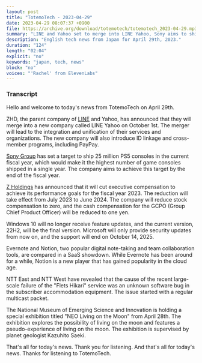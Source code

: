 ```yaml
---
layout: post
title: "TotemoTech - 2023-04-29"
date: 2023-04-29 08:07:37 +0900
file: https://archive.org/download/totemotech/totemotech_2023-04-29.mp3
summary: "LINE and Yahoo set to merge into LINE Yahoo, Sony aims to ship 25 million PS5s, Z Holdings to cut exec compensation, & more…"
description: "English tech news from Japan for April 29th, 2023."
duration: "124"
length: "02:04"
explicit: "no"
keywords: "japan, tech, news"
block: "no"
voices: "'Rachel' from ElevenLabs"
---
```


### Transcript

Hello and welcome to today's news from TotemoTech on April 29th. 

ZHD, the parent company of [LINE](/companies/line) and Yahoo, has announced that they will merge into a new company called LINE Yahoo on October 1st. The merger will lead to the integration and unification of their services and organizations. The new company will also introduce ID linkage and cross-member programs, including PayPay. 

[Sony Group](/companies/sony) has set a target to ship 25 million PS5 consoles in the current fiscal year, which would make it the highest number of game consoles shipped in a single year. The company aims to achieve this target by the end of the fiscal year. 

[Z Holdings](/companies/z-holdings) has announced that it will cut executive compensation to achieve its performance goals for the fiscal year 2023. The reduction will take effect from July 2023 to June 2024. The company will reduce stock compensation to zero, and the cash compensation for the GCPO (Group Chief Product Officer) will be reduced to one yen. 

Windows 10 will no longer receive feature updates, and the current version, 22H2, will be the final version. Microsoft will only provide security updates from now on, and the support will end on October 14, 2025. 

Evernote and Notion, two popular digital note-taking and team collaboration tools, are compared in a SaaS showdown. While Evernote has been around for a while, Notion is a new player that has gained popularity in the cloud age. 

NTT East and NTT West have revealed that the cause of the recent large-scale failure of the "Flets Hikari" service was an unknown software bug in the subscriber accommodation equipment. The issue started with a regular multicast packet. 

The National Museum of Emerging Science and Innovation is holding a special exhibition titled "NEO Living on the Moon" from April 28th. The exhibition explores the possibility of living on the moon and features a pseudo-experience of living on the moon. The exhibition is supervised by planet geologist Kazuhito Saeki. 

That's all for today's news. Thank you for listening. And that's all for today's news. Thanks for listening to TotemoTech.
